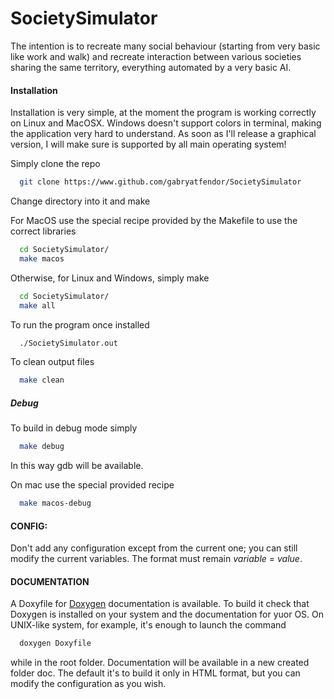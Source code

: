 # SocietySimulator

The intention is to recreate many social behaviour (starting from very basic like work and walk) and recreate interaction between
various societies sharing the same territory, everything automated by a very basic AI.

#### Installation

Installation is very simple, at the moment the program is working correctly on Linux and MacOSX. Windows doesn't support colors in
terminal, making the application very hard to understand. As soon as I'll release a graphical version, I will make sure is supported
by all main operating system!

Simply clone the repo
```bash
  git clone https://www.github.com/gabryatfendor/SocietySimulator
```
Change directory into it and make

For MacOS use the special recipe provided by the Makefile to use the correct libraries
```bash
  cd SocietySimulator/
  make macos
```
Otherwise, for Linux and Windows, simply make
```bash
  cd SocietySimulator/
  make all
```

To run the program once installed
```bash
  ./SocietySimulator.out
```
To clean output files
```bash
  make clean
```

##### Debug
To build in debug mode simply
```bash
  make debug
```
In this way gdb will be available.

On mac use the special provided recipe
```bash
  make macos-debug
```

#### CONFIG:

Don't add any configuration except from the current one; you can
still modify the current variables. The format must remain
*variable* = *value*.

#### DOCUMENTATION
A Doxyfile for [Doxygen](http://www.stack.nl/~dimitri/doxygen/index.html) documentation is available. To build it check that Doxygen is installed on your system and the documentation for yuor OS. On UNIX-like system, for example, it's enough to launch the command
```bash
  doxygen Doxyfile
```
while in the root folder. Documentation will be available in a new created folder doc. The default it's to build it only in HTML format, but you can modify the configuration as you wish.
